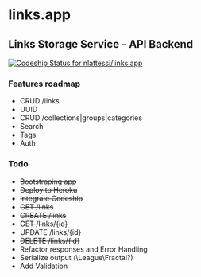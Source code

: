 # links.app

## Links Storage Service - API Backend

[ ![Codeship Status for nlattessi/links.app](https://codeship.com/projects/21807d10-07e2-0134-1f2b-0e11c5137ec3/status?branch=master)](https://codeship.com/projects/154935)

### Features roadmap
* CRUD /links
* UUID
* CRUD /collections|groups|categories
* Search
* Tags
* Auth

### Todo
* ~~Bootstraping app~~
* ~~Deploy to Heroku~~
* ~~Integrate Codeship~~
* ~~GET /links~~
* ~~CREATE /links~~
* ~~GET /links/{id}~~
* UPDATE /links/{id}
* ~~DELETE /links/{id}~~
* Refactor responses and Error Handling
* Serialize output (\League\Fractal?)
* Add Validation

